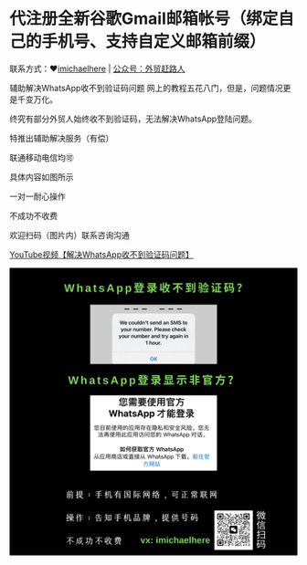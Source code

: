 # 代注册全新谷歌Gmail邮箱帐号（绑定自己的手机号、支持自定义邮箱前缀）
联系方式：❤[imichaelhere](https://github.com/michaelzone/cantonfair/blob/main/%E5%BE%AE%E4%BF%A1%E4%BA%8C%E7%BB%B4%E7%A0%81.jpg) | [公众号：外贸赶路人](https://mp.weixin.qq.com/s/hy1f-k0iwrSMq-JtdB5SMg)

辅助解决WhatsApp收不到验证码问题 网上的教程五花八门，但是，问题情况更是千变万化。

终究有部分外贸人始终收不到验证码，无法解决WhatsApp登陆问题。

特推出辅助解决服务（有偿）

联通移动电信均🉑️

具体内容如图所示

一对一耐心操作

不成功不收费

欢迎扫码（图片内）联系咨询沟通

[YouTube视频【解决WhatsApp收不到验证码问题】](https://youtu.be/xb3PvGvcr80?si=GaRa7JIoTJgoJ3mb)

![img](https://github.com/michaelzone/whatsappcode/blob/main/%E8%A7%A3%E5%86%B3WA%E9%AA%8C%E8%AF%81%E7%A0%81%E5%8F%8A%E9%9D%9E%E5%AE%98%E6%96%B9%E9%97%AE%E9%A2%98.png)
